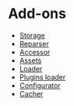 Add-ons
=======

* [Storage](./add-ons/storage.md)
* [Reparser](./add-ons/reparser.md)
* [Accessor](./add-ons/accessor.md)
* [Assets](./add-ons/assets.md)
* [Loader](./add-ons/loader.md)
* [Plugins loader](./add-ons/plugins_loader.md)
* [Configurator](./add-ons/configurator.md)
* [Cacher](./add-ons/cacher)
